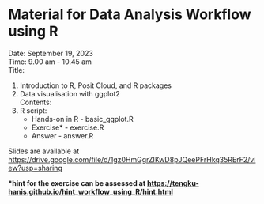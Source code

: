 # Material for Data Analysis Workflow using R
Date: September 19, 2023   
Time: 9.00 am - 10.45 am   
Title: 
1. Introduction to R, Posit Cloud, and R packages
2. Data visualisation with ggplot2   
Contents:
1. R script:
    - Hands-on in R - basic_ggplot.R
    - Exercise* - exercise.R
    - Answer - answer.R

Slides are available at https://drive.google.com/file/d/1gz0HmGgrZIKwD8pJQeePFrHkq35RErF2/view?usp=sharing

__*hint for the exercise can be assessed at https://tengku-hanis.github.io/hint_workflow_using_R/hint.html__



